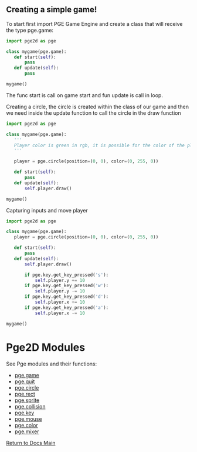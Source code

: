 ## Creating a simple game!
 To start first import PGE Game Engine and create a class that will receive the type pge.game:
 ```py
import pge2d as pge

class mygame(pge.game):
    def start(self):
        pass
    def update(self):
        pass

mygame()
 ```

 The func start is call on game start and fun update is call in loop.

 Creating a circle, the circle is created within the class of our game and then we need inside the update function to call the circle in the draw function

 ```py
import pge2d as pge

class mygame(pge.game):
    '''
    Player color is green in rgb, it is possible for the color of the player to be pge.color.green() or pge.color.lime()
    '''

    player = pge.circle(position=(0, 0), color=(0, 255, 0))

    def start(self):
        pass
    def update(self):
        self.player.draw()

mygame()
 ```

 Capturing inputs and move player

 ```py
import pge2d as pge

class mygame(pge.game):
    player = pge.circle(position=(0, 0), color=(0, 255, 0))

    def start(self):
        pass
    def update(self):
        self.player.draw()

        if pge.key.get_key_pressed('s'):
            self.player.y += 10
        if pge.key.get_key_pressed('w'):
            self.player.y -= 10
        if pge.key.get_key_pressed('d'):
            self.player.x += 10
        if pge.key.get_key_pressed('a'):
            self.player.x -= 10

mygame()
 ```

# Pge2D Modules
 See Pge modules and their functions:

 - [pge.game](pge_game.md)
 - [pge.quit](pge_quit.md)
 - [pge.circle](pge_circle.md)
 - [pge.rect](pge_rect.md)
 - [pge.sprite](pge_sprite.md)
 - [pge.collision](pge_collision.md)
 - [pge.key](pge_key.md)
 - [pge.mouse](pge_mouse.md)
 - [pge.color](pge_color.md)
 - [pge.mixer](pge_mixer.md)

[Return to Docs Main](../README.md)

